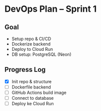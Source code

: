 # DevOps Plan – Sprint 1

## Goal

- Setup repo & CI/CD
- Dockerize backend
- Deploy to Cloud Run
- DB setup: PostgreSQL (Neon)

## Progress Log

- [x] Init repo & structure
- [ ] Dockerfile backend
- [ ] GitHub Actions build image
- [ ] Connect to database
- [ ] Deploy ke Cloud Run
